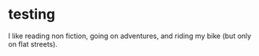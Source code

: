 testing
=======

I like reading non fiction, going on adventures, and riding my bike (but only on flat streets).
